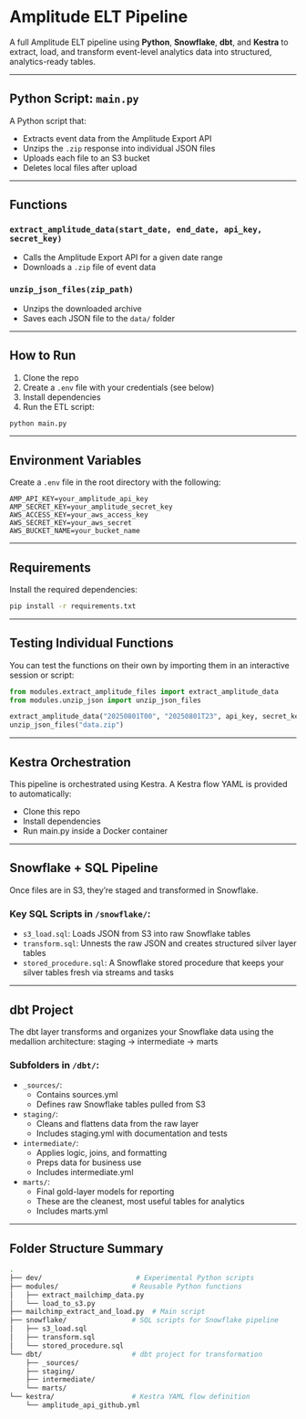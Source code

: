 # Amplitude ELT Pipeline

A full Amplitude ELT pipeline using **Python**, **Snowflake**, **dbt**, and **Kestra** to extract, load, and transform event-level analytics data into structured, analytics-ready tables.

---

## Python Script: `main.py`
A Python script that:
- Extracts event data from the Amplitude Export API
- Unzips the `.zip` response into individual JSON files
- Uploads each file to an S3 bucket
- Deletes local files after upload

---

## Functions

 ### `extract_amplitude_data(start_date, end_date, api_key, secret_key)`
- Calls the Amplitude Export API for a given date range
- Downloads a `.zip` file of event data

### `unzip_json_files(zip_path)`
- Unzips the downloaded archive
- Saves each JSON file to the `data/` folder

---

## How to Run

1. Clone the repo  
2. Create a `.env` file with your credentials (see below)  
3. Install dependencies  
4. Run the ETL script:

```bash
python main.py
```

---

## Environment Variables

Create a `.env` file in the root directory with the following:

```dotenv
AMP_API_KEY=your_amplitude_api_key
AMP_SECRET_KEY=your_amplitude_secret_key
AWS_ACCESS_KEY=your_aws_access_key
AWS_SECRET_KEY=your_aws_secret
AWS_BUCKET_NAME=your_bucket_name
```

---

## Requirements

Install the required dependencies:

```bash
pip install -r requirements.txt
```

---

## Testing Individual Functions

You can test the functions on their own by importing them in an interactive session or script:

```python
from modules.extract_amplitude_files import extract_amplitude_data
from modules.unzip_json import unzip_json_files

extract_amplitude_data("20250801T00", "20250801T23", api_key, secret_key)
unzip_json_files("data.zip")
```

---

## Kestra Orchestration
This pipeline is orchestrated using Kestra. A Kestra flow YAML is provided to automatically:
- Clone this repo
- Install dependencies
- Run main.py inside a Docker container

---

## Snowflake + SQL Pipeline
Once files are in S3, they’re staged and transformed in Snowflake.

### Key SQL Scripts in `/snowflake/`:
- `s3_load.sql`: Loads JSON from S3 into raw Snowflake tables
- `transform.sql`: Unnests the raw JSON and creates structured silver layer tables
- `stored_procedure.sql`: A Snowflake stored procedure that keeps your silver tables fresh via streams and tasks

---

## dbt Project
The dbt layer transforms and organizes your Snowflake data using the medallion architecture: staging → intermediate → marts

### Subfolders in `/dbt/`:
- `_sources/`:
  - Contains sources.yml
  - Defines raw Snowflake tables pulled from S3
- `staging/`:
  - Cleans and flattens data from the raw layer
  - Includes staging.yml with documentation and tests
- `intermediate/`:
  - Applies logic, joins, and formatting
  - Preps data for business use
  - Includes intermediate.yml
- `marts/`:
  - Final gold-layer models for reporting
  - These are the cleanest, most useful tables for analytics
  - Includes marts.yml

---

## Folder Structure Summary
```bash
.
├── dev/                       # Experimental Python scripts
├── modules/                  # Reusable Python functions
│   ├── extract_mailchimp_data.py
│   └── load_to_s3.py
├── mailchimp_extract_and_load.py  # Main script
├── snowflake/                # SQL scripts for Snowflake pipeline
│   ├── s3_load.sql
│   ├── transform.sql
│   └── stored_procedure.sql
└── dbt/                      # dbt project for transformation
    ├── _sources/
    ├── staging/
    ├── intermediate/
    └── marts/
└── kestra/                   # Kestra YAML flow definition
    └── amplitude_api_github.yml
```
